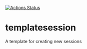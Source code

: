   <!-- badges: start -->
  [![Actions Status](https://github.com/waldronbios2/template_session/workflows/Render%20and%20Deploy%20pkgdown%20Website/badge.svg)](https://github.com/waldronbios2/template_session/actions)
  <!-- badges: end -->

# templatesession
A template for creating new sessions
